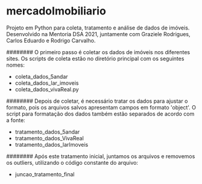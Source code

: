 # mercadoImobiliario
Projeto em Python para coleta, tratamento e análise de dados de imóveis. Desenvolvido na Mentoria DSA 2021, juntamente com Graziele Rodrigues, Carlos Eduardo e Rodrigo Carvalho.

########
O primeiro passo é coletar os dados de imóveis nos diferentes sites.
Os scripts de coleta estão no diretório principal com os seguintes nomes:
- coleta_dados_5andar
- coleta_dados_lar_imoveis
- coleta_dados_vivaReal.py

########
Depois de coletar, é necessário tratar os dados para ajustar o formato, pois os arquivos salvos apresentam campos em formato 'object'.
O script para formatação dos dados também estão separados de acordo com a fonte:
- tratamento_dados_5andar
- tratamento_dados_VivaReal
- tratamento_dados_larImoveis

########
Após este tratamento inicial, juntamos os arquivos e removemos os outliers, utilizando o código constante do arquivo:
- juncao_tratamento_final
